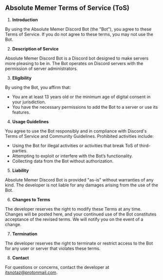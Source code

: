 ## Absolute Memer Terms of Service (ToS)

1. **Introduction**

By using the Absolute Memer Discord Bot (the "Bot"), you agree to these Terms of Service. 
If you do not agree to these terms, you may not use the Bot.

2. **Description of Service**

Absolute Memer Discord Bot is a Discord bot designed to make servers more pleasing to be in. 
The Bot operates on Discord servers with the permission of server administrators.

3. **Eligibility**

By using the Bot, you affirm that:

- You are at least 13 years old or the minimum age of digital consent in your jurisdiction.
- You have the necessary permissions to add the Bot to a server or use its features.

4. **Usage Guidelines**

You agree to use the Bot responsibly and in compliance with Discord's Terms of Service and Community Guidelines. 
Prohibited activities include:

- Using the Bot for illegal activities or activities that break ToS of third-parties.
- Attempting to exploit or interfere with the Bot’s functionality.
- Collecting data from the Bot without authorization.

5. **Liability**

Absolute Memer Discord Bot is provided "as-is" without warranties of any kind. 
The developer is not liable for any damages arising from the use of the Bot.

6. **Changes to Terms**
   
The developer reserves the right to modify these Terms at any time. Changes will be posted here, 
and your continued use of the Bot constitutes acceptance of the revised terms. We will notify
you on the event of a change.

7. **Termination**

The developer reserves the right to terminate or restrict access to the Bot for 
any user or server that violates these terms.

8. **Contact**

For questions or concerns, contact the developer at itsnotaz@protonmail.com.
